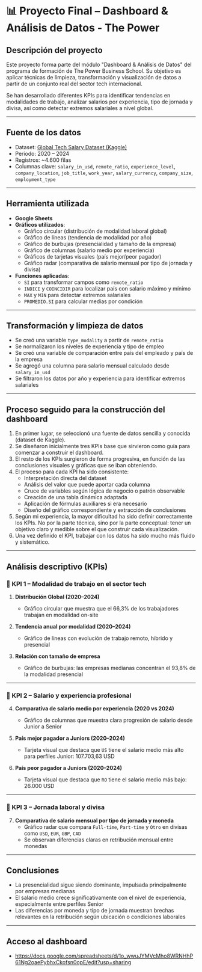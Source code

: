 # 📊 Proyecto Final – Dashboard & Análisis de Datos - The Power

## Descripción del proyecto
Este proyecto forma parte del módulo "Dashboard & Análisis de Datos" del programa de formación de The Power Business School. Su objetivo es aplicar técnicas de limpieza, transformación y visualización de datos a partir de un conjunto real del sector tech internacional.

Se han desarrollado diferentes KPIs para identificar tendencias en modalidades de trabajo, analizar salarios por experiencia, tipo de jornada y divisa, así como detectar extremos salariales a nivel global.

---

## Fuente de los datos
- Dataset: [Global Tech Salary Dataset (Kaggle)](https://www.kaggle.com/datasets/yaaryiitturan/global-tech-salary-dataset)
- Periodo: 2020 – 2024
- Registros: ~4.600 filas
- Columnas clave: `salary_in_usd`, `remote_ratio`, `experience_level`, `company_location`, `job_title`, `work_year`, `salary_currency`, `company_size`, `employment_type`

---

## Herramienta utilizada
- **Google Sheets**
- **Gráficos utilizados**:
  - Gráfico circular (distribución de modalidad laboral global)
  - Gráfico de líneas (tendencia de modalidad por año)
  - Gráfico de burbujas (presencialidad y tamaño de la empresa)
  - Gráfico de columnas (salario medio por experiencia)
  - Gráficos de tarjetas visuales (país mejor/peor pagador)
  - Gráfico radar (comparativa de salario mensual por tipo de jornada y divisa)
- **Funciones aplicadas**:
  - `SI` para transformar campos como `remote_ratio`
  - `INDICE` y `COINCIDIR` para localizar país con salario máximo y mínimo
  - `MAX` y `MIN` para detectar extremos salariales
  - `PROMEDIO.SI` para calcular medias por condición

---

## Transformación y limpieza de datos
- Se creó una variable `type_modality` a partir de `remote_ratio`
- Se normalizaron los niveles de experiencia y tipo de empleo
- Se creó una variable de comparación entre país del empleado y país de la empresa
- Se agregó una columna para salario mensual calculado desde `salary_in_usd`
- Se filtraron los datos por año y experiencia para identificar extremos salariales

---

## Proceso seguido para la construcción del dashboard
1. En primer lugar, se seleccionó una fuente de datos sencilla y conocida (dataset de Kaggle).
2. Se diseñaron inicialmente tres KPIs base que sirvieron como guía para comenzar a construir el dashboard.
3. El resto de los KPIs surgieron de forma progresiva, en función de las conclusiones visuales y gráficas que se iban obteniendo.
4. El proceso para cada KPI ha sido consistente:
   - Interpretación directa del dataset
   - Análisis del valor que puede aportar cada columna
   - Cruce de variables según lógica de negocio o patrón observable
   - Creación de una tabla dinámica adaptada
   - Aplicación de fórmulas auxiliares si era necesario
   - Diseño del gráfico correspondiente y extracción de conclusiones
5. Según mi experiencia, la mayor dificultad ha sido definir correctamente los KPIs. No por la parte técnica, sino por la parte conceptual: tener un objetivo claro y medible sobre el que construir cada visualización.
6. Una vez definido el KPI, trabajar con los datos ha sido mucho más fluido y sistemático.

---

## Análisis descriptivo (KPIs)

### 🔶 KPI 1 – Modalidad de trabajo en el sector tech

1. **Distribución Global (2020–2024)**
   - Gráfico circular que muestra que el 66,3% de los trabajadores trabajan en modalidad on-site

2. **Tendencia anual por modalidad (2020–2024)**
   - Gráfico de líneas con evolución de trabajo remoto, híbrido y presencial

3. **Relación con tamaño de empresa**
   - Gráfico de burbujas: las empresas medianas concentran el 93,8% de la modalidad presencial

---

### 🔶 KPI 2 – Salario y experiencia profesional

4. **Comparativa de salario medio por experiencia (2020 vs 2024)**
   - Gráfico de columnas que muestra clara progresión de salario desde Junior a Senior

5. **País mejor pagador a Juniors (2020–2024)**
   - Tarjeta visual que destaca que `US` tiene el salario medio más alto para perfiles Junior: 107.703,63 USD

6. **País peor pagador a Juniors (2020–2024)**
   - Tarjeta visual que destaca que `RO` tiene el salario medio más bajo: 26.000 USD

---

### 🔶 KPI 3 – Jornada laboral y divisa

7. **Comparativa de salario mensual por tipo de jornada y moneda**
   - Gráfico radar que compara `Full-time`, `Part-time` y `Otro` en divisas como `USD`, `EUR`, `GBP`, `CAD`
   - Se observan diferencias claras en retribución mensual entre monedas

---

## Conclusiones
- La presencialidad sigue siendo dominante, impulsada principalmente por empresas medianas
- El salario medio crece significativamente con el nivel de experiencia, especialmente entre perfiles Senior
- Las diferencias por moneda y tipo de jornada muestran brechas relevantes en la retribución según ubicación o condiciones laborales

---

## Acceso al dashboard
- https://docs.google.com/spreadsheets/d/1o_wwuJYMVcMho8WRNHhP61Ng2oaePybhxCkofsn0opE/edit?usp=sharing

